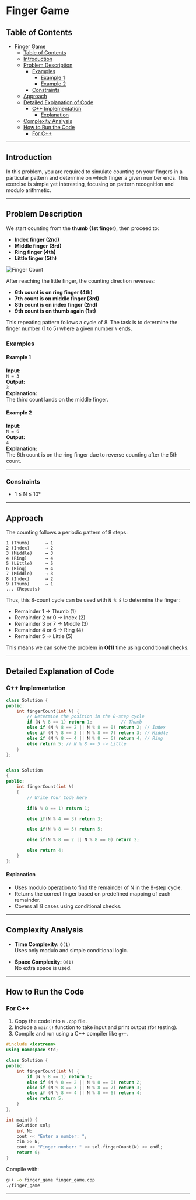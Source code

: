 # Finger Game

## Table of Contents

- [Finger Game](#finger-game)
  - [Table of Contents](#table-of-contents)
  - [Introduction](#introduction)
  - [Problem Description](#problem-description)
    - [Examples](#examples)
      - [Example 1](#example-1)
      - [Example 2](#example-2)
    - [Constraints](#constraints)
  - [Approach](#approach)
  - [Detailed Explanation of Code](#detailed-explanation-of-code)
    - [C++ Implementation](#c-implementation)
      - [Explanation](#explanation)
  - [Complexity Analysis](#complexity-analysis)
  - [How to Run the Code](#how-to-run-the-code)
    - [For C++](#for-c)

---

## Introduction

In this problem, you are required to simulate counting on your fingers in a particular pattern and determine on which finger a given number ends. This exercise is simple yet interesting, focusing on pattern recognition and modulo arithmetic.

---

## Problem Description

We start counting from the **thumb (1st finger)**, then proceed to:

- **Index finger (2nd)**
- **Middle finger (3rd)**
- **Ring finger (4th)**
- **Little finger (5th)**

![Finger Count](https://contribute.geeksforgeeks.org/wp-content/uploads/finger-game.jpg)

After reaching the little finger, the counting direction reverses:

- **6th count is on ring finger (4th)**
- **7th count is on middle finger (3rd)**
- **8th count is on index finger (2nd)**
- **9th count is on thumb again (1st)**

This repeating pattern follows a cycle of 8. The task is to determine the finger number (1 to 5) where a given number `N` ends.

### Examples

#### Example 1

**Input:**  
`N = 3`  
**Output:**  
`3`  
**Explanation:**  
The third count lands on the middle finger.

#### Example 2

**Input:**  
`N = 6`  
**Output:**  
`4`  
**Explanation:**  
The 6th count is on the ring finger due to reverse counting after the 5th count.

---

### Constraints

- 1 ≤ N ≤ 10⁶

---

## Approach

The counting follows a periodic pattern of 8 steps:

```plaintext
1 (Thumb)      → 1
2 (Index)      → 2
3 (Middle)     → 3
4 (Ring)       → 4
5 (Little)     → 5
6 (Ring)       → 4
7 (Middle)     → 3
8 (Index)      → 2
9 (Thumb)      → 1
... (Repeats)
```

Thus, this 8-count cycle can be used with `N % 8` to determine the finger:

- Remainder 1 → Thumb (1)
- Remainder 2 or 0 → Index (2)
- Remainder 3 or 7 → Middle (3)
- Remainder 4 or 6 → Ring (4)
- Remainder 5 → Little (5)

This means we can solve the problem in **O(1)** time using conditional checks.

---

## Detailed Explanation of Code

### C++ Implementation

```cpp
class Solution {
public:
    int fingerCount(int N) {
        // Determine the position in the 8-step cycle
        if (N % 8 == 1) return 1;           // Thumb
        else if (N % 8 == 2 || N % 8 == 0) return 2; // Index
        else if (N % 8 == 3 || N % 8 == 7) return 3; // Middle
        else if (N % 8 == 4 || N % 8 == 6) return 4; // Ring
        else return 5; // N % 8 == 5 -> Little
    }
};
```

```cpp

class Solution
{
public:
    int fingerCount(int N)
    {
        // Write Your Code here

        if(N % 8 == 1) return 1;

        else if(N % 4 == 3) return 3;

        else if(N % 8 == 5) return 5;

        else if(N % 8 == 2 || N % 8 == 0) return 2;

        else return 4;
    }
};
```

#### Explanation

- Uses modulo operation to find the remainder of N in the 8-step cycle.
- Returns the correct finger based on predefined mapping of each remainder.
- Covers all 8 cases using conditional checks.

---

## Complexity Analysis

- **Time Complexity:** `O(1)`  
  Uses only modulo and simple conditional logic.

- **Space Complexity:** `O(1)`  
  No extra space is used.

---

## How to Run the Code

### For C++

1. Copy the code into a `.cpp` file.
2. Include a `main()` function to take input and print output (for testing).
3. Compile and run using a C++ compiler like `g++`.

```cpp
#include <iostream>
using namespace std;

class Solution {
public:
    int fingerCount(int N) {
        if (N % 8 == 1) return 1;
        else if (N % 8 == 2 || N % 8 == 0) return 2;
        else if (N % 8 == 3 || N % 8 == 7) return 3;
        else if (N % 8 == 4 || N % 8 == 6) return 4;
        else return 5;
    }
};

int main() {
    Solution sol;
    int N;
    cout << "Enter a number: ";
    cin >> N;
    cout << "Finger number: " << sol.fingerCount(N) << endl;
    return 0;
}
```

Compile with:

```sh
g++ -o finger_game finger_game.cpp
./finger_game
```

---

